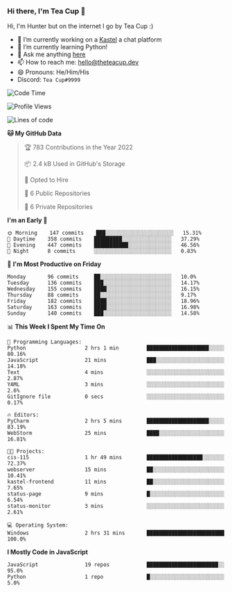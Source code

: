 ### Hi there, I'm Tea Cup 👋 

Hi, I'm Hunter but on the internet I go by Tea Cup :)

- 🔭 I’m currently working on a [Kastel](https://github.com/Kastelll) a chat platform
- 🌱 I’m currently learning Python!
- 💬 Ask me anything [here](https://github.com/TheTeaCup/TheTeaCup/issues)
- 📫 How to reach me: [hello@theteacup.dev](mailto:hello@theteacup.dev)
- 😄 Pronouns: He/Him/His
- Discord: `Tea Cup#9999`

<!--START_SECTION:waka-->
![Code Time](http://img.shields.io/badge/Code%20Time-207%20hrs%2028%20mins-blue)

![Profile Views](http://img.shields.io/badge/Profile%20Views-48-blue)

![Lines of code](https://img.shields.io/badge/From%20Hello%20World%20I%27ve%20Written-69%20Thousand%20lines%20of%20code-blue)

**🐱 My GitHub Data** 

> 🏆 783 Contributions in the Year 2022
 > 
> 📦 2.4 kB Used in GitHub's Storage 
 > 
> 💼 Opted to Hire
 > 
> 📜 6 Public Repositories 
 > 
> 🔑 6 Private Repositories  
 > 
**I'm an Early 🐤** 

```text
🌞 Morning    147 commits    ███░░░░░░░░░░░░░░░░░░░░░░   15.31% 
🌆 Daytime    358 commits    █████████░░░░░░░░░░░░░░░░   37.29% 
🌃 Evening    447 commits    ███████████░░░░░░░░░░░░░░   46.56% 
🌙 Night      8 commits      ░░░░░░░░░░░░░░░░░░░░░░░░░   0.83%

```
📅 **I'm Most Productive on Friday** 

```text
Monday       96 commits     ██░░░░░░░░░░░░░░░░░░░░░░░   10.0% 
Tuesday      136 commits    ███░░░░░░░░░░░░░░░░░░░░░░   14.17% 
Wednesday    155 commits    ████░░░░░░░░░░░░░░░░░░░░░   16.15% 
Thursday     88 commits     ██░░░░░░░░░░░░░░░░░░░░░░░   9.17% 
Friday       182 commits    ████░░░░░░░░░░░░░░░░░░░░░   18.96% 
Saturday     163 commits    ████░░░░░░░░░░░░░░░░░░░░░   16.98% 
Sunday       140 commits    ███░░░░░░░░░░░░░░░░░░░░░░   14.58%

```


📊 **This Week I Spent My Time On** 

```text
💬 Programming Languages: 
Python                   2 hrs 1 min         ████████████████████░░░░░   80.16% 
JavaScript               21 mins             ███░░░░░░░░░░░░░░░░░░░░░░   14.18% 
Text                     4 mins              ░░░░░░░░░░░░░░░░░░░░░░░░░   2.87% 
YAML                     3 mins              ░░░░░░░░░░░░░░░░░░░░░░░░░   2.6% 
GitIgnore file           0 secs              ░░░░░░░░░░░░░░░░░░░░░░░░░   0.17%

🔥 Editors: 
PyCharm                  2 hrs 5 mins        ████████████████████░░░░░   83.19% 
WebStorm                 25 mins             ████░░░░░░░░░░░░░░░░░░░░░   16.81%

🐱‍💻 Projects: 
cis-115                  1 hr 49 mins        ██████████████████░░░░░░░   72.37% 
webserver                15 mins             ██░░░░░░░░░░░░░░░░░░░░░░░   10.41% 
kastel-frontend          11 mins             ██░░░░░░░░░░░░░░░░░░░░░░░   7.65% 
status-page              9 mins              █░░░░░░░░░░░░░░░░░░░░░░░░   6.54% 
status-monitor           3 mins              ░░░░░░░░░░░░░░░░░░░░░░░░░   2.61%

💻 Operating System: 
Windows                  2 hrs 31 mins       █████████████████████████   100.0%

```

**I Mostly Code in JavaScript** 

```text
JavaScript               19 repos            ███████████████████████░░   95.0% 
Python                   1 repo              █░░░░░░░░░░░░░░░░░░░░░░░░   5.0%

```



<!--END_SECTION:waka-->
